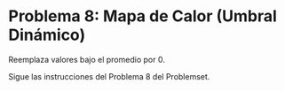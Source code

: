 # Problema 8: Mapa de Calor (Umbral Dinámico)

Reemplaza valores bajo el promedio por 0.

Sigue las instrucciones del Problema 8 del Problemset.
